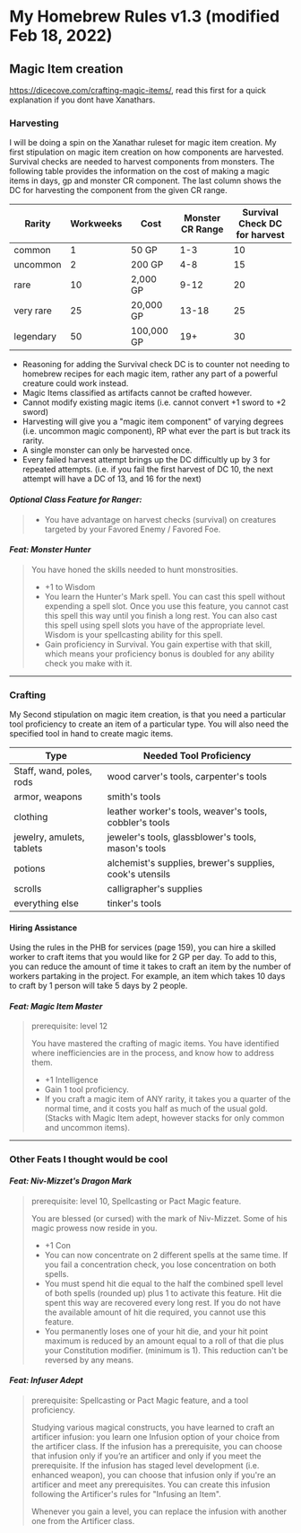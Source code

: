 # My Homebrew Rules v1.3 (modified Feb 18, 2022)

## Magic Item creation 

https://dicecove.com/crafting-magic-items/, read this first for a quick explanation if you dont have Xanathars.


### Harvesting

I will be doing a spin on the Xanathar ruleset for magic item creation. My first stipulation on magic item creation on how components are harvested. Survival checks are needed to harvest components from monsters. The following table provides the information on the cost of  making a magic items in days, gp and monster CR component. The last column shows the DC for harvesting the component from the given CR range.


| Rarity    | Workweeks | Cost       | Monster CR Range | Survival Check DC for harvest |
|-----------|-----------|------------|------------------|-------------------------------|
| common    | 1         | 50 GP      | 1-3              | 10                            |
| uncommon  | 2         | 200 GP     | 4-8              | 15                            |
| rare      | 10        | 2,000 GP   | 9-12             | 20                            |
| very rare | 25        | 20,000 GP  | 13-18            | 25                            |
| legendary | 50        | 100,000 GP | 19+              | 30                            |

- Reasoning for adding the Survival check DC is to counter not needing to homebrew recipes for each magic item, rather any part of a powerful creature could work instead.
- Magic Items classified as artifacts cannot be crafted however.
- Cannot modify existing magic items (i.e. cannot convert +1 sword to +2 sword)
- Harvesting will give you a "magic item component" of varying degrees (i.e. uncommon magic component), RP what ever the part is but track its rarity.
- A single monster can only be harvested once.
- Every failed harvest attempt brings up the DC difficultly up by 3 for repeated attempts. (i.e. if you fail the first harvest of DC 10, the next attempt will have a DC of 13, and 16 for the next)

#### *Optional Class Feature for Ranger:*
>- You have advantage on harvest checks (survival) on creatures targeted by your Favored Enemy / Favored Foe.


#### *Feat: Monster Hunter* 
>You have honed the skills needed to hunt monstrosities.
>- +1 to Wisdom
>- You learn the Hunter's Mark spell. You can cast this spell without expending a spell slot. Once you use this feature, you cannot cast this spell this way until you finish a long rest. You can also cast this spell using spell slots you have of the appropriate level. Wisdom is your spellcasting ability for this spell.
>- Gain proficiency in Survival. You gain expertise with that skill, which means your proficiency bonus is doubled for any ability check you make with it.
>

---

### Crafting 

My Second stipulation on magic item creation, is that you need a particular tool proficiency to create an item of a particular type. You will also need the specified tool in hand to create magic items.

| Type                       | Needed Tool Proficiency                                  |
|----------------------------|----------------------------------------------------------|
| Staff, wand, poles, rods   | wood carver's tools, carpenter's tools                   |
| armor, weapons             | smith's tools                                            |
| clothing                   | leather worker's tools, weaver's tools, cobbler's tools  |
| jewelry, amulets, tablets  | jeweler's tools, glassblower's tools, mason's tools      |
| potions                    | alchemist's supplies, brewer's supplies, cook's utensils |
| scrolls                    | calligrapher's supplies                                  |
| everything else            | tinker's tools                                           |


#### Hiring Assistance

Using the rules in the PHB for services (page 159), you can hire a skilled worker to craft items that you would like for 2 GP per day. To add to this, you can reduce the amount of time it takes to craft an item by the number of workers partaking in the project. For example, an item which takes 10 days to craft by 1 person will take 5 days by 2 people. 

#### *Feat: Magic Item Master* 

>prerequisite: level 12
>
>You have mastered the crafting of magic items. You have identified where inefficiencies are in the process, and know how to address them.
>- +1 Intelligence
>- Gain 1 tool proficiency.
>- If you craft a magic item of ANY rarity, it takes you a quarter of the normal time, and it costs you half as much of the usual gold. (Stacks with Magic Item adept, however stacks for only common and uncommon items).


---

### Other Feats I thought would be cool

#### *Feat: Niv-Mizzet's Dragon Mark*
>prerequisite: level 10, Spellcasting or Pact Magic feature.
>
>You are blessed (or cursed) with the mark of Niv-Mizzet. Some of his magic prowess now reside in you.
>- +1 Con 
>- You can now concentrate on 2 different spells at the same time. If you fail a concentration check, you lose concentration on both spells. 
>- You must spend hit die equal to the half the combined spell level of both spells (rounded up) plus 1 to activate this feature. Hit die spent this way are recovered every long rest. If you do not have the available amount of hit die required, you cannot use this feature.
>- You permanently loses one of your hit die, and your hit point maximum is reduced by an amount equal to a roll of that die plus your Constitution modifier. (minimum is 1). This reduction can't be reversed by any means.


#### *Feat: Infuser Adept*
>prerequisite: Spellcasting or Pact Magic feature, and a tool proficiency.
>
>Studying various magical constructs, you have learned to craft an artificer infusion: you learn one Infusion option of your choice from the artificer class. If the infusion has a prerequisite, you can choose that infusion only if you’re an artificer and only if you meet the prerequisite. If the infusion has staged level development (i.e. enhanced weapon), you can choose that infusion only if you're an artificer and meet any prerequisites. You can create this infusion following the Artificer's rules for "Infusing an Item".
>
>Whenever you gain a level, you can replace the infusion with another one from the Artificer class.
